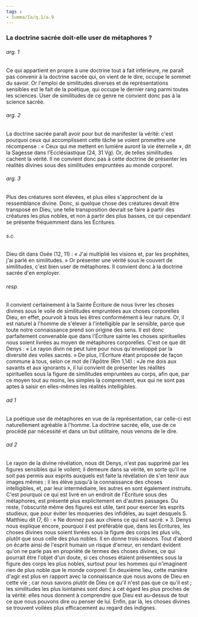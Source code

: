 ```yaml
---
tags : 
- Summa/Ia/q.1/a.9
---
```


### La doctrine sacrée doit-elle user de métaphores ?

###### arg. 1
Ce qui appartient en propre à une doctrine tout à fait inférieure, ne paraît pas convenir à la doctrine sacrée qui, on vient de le dire, occupe le sommet du savoir. Or l'emploi de similitudes diverses et de représentations sensibles est le fait de la poétique, qui occupe le dernier rang parmi toutes les sciences. User de similitudes de ce genre ne convient donc pas à la science sacrée. 

###### arg. 2
La doctrine sacrée paraît avoir pour but de manifester la vérité: c'est pourquoi ceux qui accomplissent cette tâche se voient promettre une récompense : « Ceux qui me mettent en lumière auront la vie éternelle », dit la Sagesse dans l'Ecclésiastique (24, 31 Vg). Or, de telles similitudes cachent la vérité. Il ne convient donc pas à cette doctrine de présenter les réalités divines sous des similitudes empruntées au monde corporel. 

###### arg. 3
Plus des créatures sont élevées, et plus elles s'approchent de la ressemblance divine. Donc, si quelque chose des créatures devait être transposé en Dieu, une telle transposition devrait se faire à partir des créatures les plus nobles, et non à partir des plus basses, ce qui cependant se présente fréquemment dans les Écritures. 

###### s.c.
Dieu dit dans Osée (12, 11) : « J'ai multiplié les visions et, par les prophètes, j'ai parlé en similitudes. » Or présenter une vérité sous le couvert de similitudes, c'est bien user de métaphores. Il convient donc à la doctrine sacrée d'en employer. 

###### resp.
Il convient certainement à la Sainte Écriture de nous livrer les choses divines sous le voile de similitudes empruntées aux choses corporelles Dieu, en effet, pourvoit à tous les êtres conformément à leur nature. Or, il est naturel à l'homme de s'élever à l'intelligible par le sensible, parce que toute notre connaissance prend son origine des sens. Il est donc parfaitement convenable que dans l'Écriture sainte les choses spirituelles nous soient livrées au moyen de métaphores corporelles. C'est ce que dit Denys : « Le rayon divin ne peut luire pour nous qu'enveloppé par la diversité des voiles sacrés. » De plus, l'Écriture étant proposée de façon commune à tous, selon ce mot de l'Apôtre (Rm 1,14) : «Je me dois aux savants et aux ignorants », il lui convient de présenter les réalités spirituelles sous la figure de similitudes empruntées au corps, afin que, par ce moyen tout au moins, les simples la comprennent, eux qui ne sont pas aptes à saisir en elles-mêmes les réalités intelligibles. 

###### ad 1
La poétique use de métaphores en vue de la représentation, car celle-ci est naturellement agréable à l'homme. La doctrine sacrée, elle, use de ce procédé par nécessité et dans un but utilitaire, nous venons de le dire. 

###### ad 2
Le rayon de la divine révélation, nous dit Denys, n'est pas supprimé par les figures sensibles qui le voilent; il demeure dans sa vérité, en sorte qu'il ne soit pas permis aux esprits auxquels est faite la révélation de s'en tenir aux images mêmes ; il les élève jusqu'à la connaissance des choses intelligibles, et, par leur intermédiaire, les autres en sont également instruits. C'est pourquoi ce qui est livré en un endroit de l'Écriture sous des métaphores, est présenté plus explicitement en d'autres passages. Du reste, l'obscurité même des figures est utile, tant pour exercer les esprits studieux, que pour éviter les moqueries des infidèles, au sujet desquels S. Matthieu dit (7, 6) : « Ne donnez pas aux chiens ce qui est sacré. » 3. Denys nous explique encore, pourquoi il est préférable que, dans les Écritures, les choses divines nous soient livrées sous la figure des corps les plus vils, plutôt que sous celle des plus nobles. Il en donne trois raisons. Tout d'abord on écarte ainsi de l'esprit humain un risque d'erreur, en rendant évident qu'on ne parle pas en propriété de termes des choses divines, ce qui pourrait être l'objet d'un doute, si ces choses étaient présentées sous la figure des corps les plus nobles, surtout pour les hommes qui n'imaginent rien de plus noble que le monde corporel. En deuxième lieu, cette manière d'agir est plus en rapport avec la connaissance que nous avons de Dieu en cette vie ; car nous savons plutôt de Dieu ce qu'il n'est pas que ce qu'il est ; les similitudes les plus lointaines sont donc à cet égard les plus proches de la vérité: elles nous donnent à comprendre que Dieu est au-dessus de tout ce que nous pouvons dire ou penser de lui. Enfin, par là, les choses divines se trouvent voilées plus efficacement au regard des indignes. 

